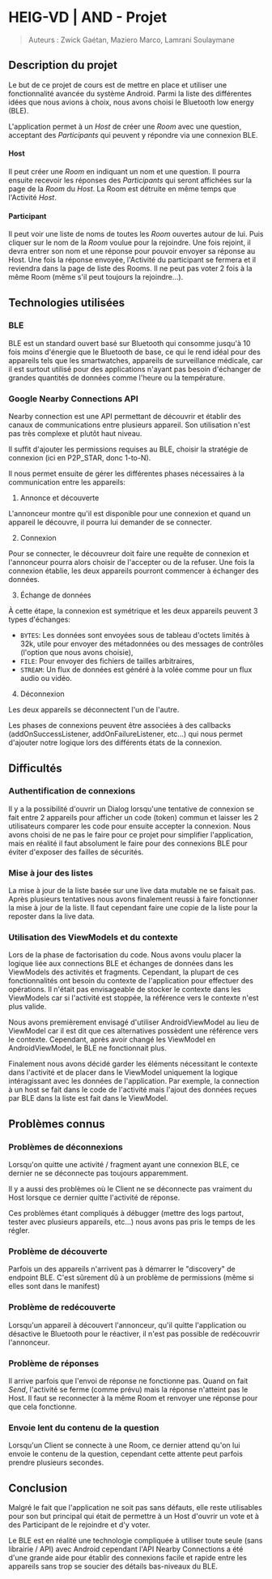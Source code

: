 # HEIG-VD | AND - Projet

> Auteurs : Zwick Gaétan, Maziero Marco, Lamrani Soulaymane

## Description du projet

Le but de ce projet de cours est de mettre en place et utiliser une fonctionnalité avancée du système Android. Parmi la liste des différentes idées que nous avions à choix, nous avons choisi le Bluetooth low energy (BLE).

L'application permet à un *Host* de créer une *Room* avec une question, acceptant des *Participants* qui peuvent y répondre via une connexion BLE. 

#### Host

Il peut créer une *Room* en indiquant un nom et une question. Il pourra ensuite recevoir les réponses des *Participants* qui seront affichées sur la page de la *Room* du *Host*. La Room est détruite en même temps que l'Activité *Host*.

#### Participant

Il peut voir une liste de noms de toutes les *Room* ouvertes autour de lui. Puis cliquer sur le nom de la *Room* voulue pour la rejoindre. Une fois rejoint, il devra entrer son nom et une réponse pour pouvoir envoyer sa réponse au Host. Une fois la réponse envoyée, l'Activité du participant se fermera et il reviendra dans la page de liste des Rooms. Il ne peut pas voter 2 fois à la même Room (même s'il peut toujours la rejoindre...). 

## Technologies utilisées

### BLE

BLE est un standard ouvert basé sur Bluetooth qui consomme jusqu'à 10 fois moins d'énergie que le Bluetooth de base, ce qui le rend idéal pour des appareils tels que les smartwatches, appareils de surveillance médicale, car il est surtout utilisé pour des applications n'ayant pas besoin d'échanger de grandes quantités de données comme l'heure ou la température.

### Google Nearby Connections API

Nearby connection est une API permettant de découvrir et établir des canaux de communications entre plusieurs appareil. Son utilisation n'est pas très complexe et plutôt haut niveau. 

Il suffit d'ajouter les permissions requises au BLE, choisir la stratégie de connexion (ici en P2P_STAR, donc 1-to-N).

Il nous permet ensuite de gérer les différentes phases nécessaires à la communication entre les appareils:

1. Annonce et découverte

L'annonceur montre qu'il est disponible pour une connexion et quand un appareil le découvre, il pourra lui demander de se connecter.

2. Connexion

Pour se connecter, le découvreur doit faire une requête de connexion et l'annonceur pourra alors choisir de l'accepter ou de la refuser. Une fois la connexion établie, les deux appareils pourront commencer à échanger des données.

3. Échange de données

À cette étape, la connexion est symétrique et les deux appareils peuvent 3 types d'échanges:

- `BYTES`: Les données sont envoyées sous de tableau d'octets limités à 32k, utile pour envoyer des métadonnées ou des messages de contrôles (l'option que nous avons choisie),
- `FILE`: Pour envoyer des fichiers de tailles arbitraires,
- `STREAM`: Un flux de données est généré à la volée comme pour un flux audio ou vidéo.

4. Déconnexion

Les deux appareils se déconnectent l'un de l'autre.

Les phases de connexions peuvent être associées à des callbacks (addOnSuccessListener, addOnFailureListener, etc...) qui nous permet d'ajouter notre logique lors des différents états de la connexion.

## Difficultés

### Authentification de connexions

Il y a la possibilité d'ouvrir un Dialog lorsqu'une tentative de connexion se fait entre 2 appareils pour afficher un code (token) commun et laisser les 2 utilisateurs comparer les code pour ensuite accepter la connexion. Nous avons choisi de ne pas le faire pour ce projet pour simplifier l'application, mais en réalité il faut absolument le faire pour des connexions BLE pour éviter d'exposer des failles de sécurités.

### Mise à jour des listes

La mise à jour de la liste basée sur une live data mutable ne se faisait pas. Après plusieurs tentatives nous avons finalement reussi à faire fonctionner la mise à jour de la liste. Il faut cependant faire une copie de la liste pour la reposter dans la live data.

### Utilisation des ViewModels et du contexte

Lors de la phase de factorisation du code. Nous avons voulu placer la logique liée aux connections BLE et échanges de données dans les ViewModels des activités et fragments. Cependant, la plupart de ces fonctionnalités ont besoin du contexte de l'application pour effectuer des opérations. Il n'était pas envisageable de stocker le contexte dans les ViewModels car si l'activité est stoppée, la référence vers le contexte n'est plus valide.

Nous avons premièrement envisagé d'utiliser AndroidViewModel au lieu de ViewModel car il est dit que ces alternatives possèdent une référence vers le contexte. Cependant, après avoir changé les ViewModel en AndroidViewModel, le BLE ne fonctionnait plus.

Finalement nous avons décidé garder les éléments nécessitant le contexte dans l'activité et de placer dans le ViewModel uniquement la logique intéragissant avec les données de l'application. Par exemple, la connection à un host se fait dans le code de l'activité mais l'ajout des données reçues par BLE dans la liste est fait dans le ViewModel.

## Problèmes connus

### Problèmes de déconnexions 

Lorsqu'on quitte une activité / fragment ayant une connexion BLE, ce dernier ne se déconnecte pas toujours apparemment.

Il y a aussi des problèmes où le Client ne se déconnecte pas vraiment du Host lorsque ce dernier quitte l'activité de réponse.

Ces problèmes étant compliqués à débugger (mettre des logs partout, tester avec plusieurs appareils, etc...) nous avons pas pris le temps de les régler.

### Problème de découverte

Parfois un des appareils n'arrivent pas à démarrer le "discovery" de endpoint BLE. C'est sûrement dû à un problème de permissions (même si elles sont dans le manifest)

### Problème de redécouverte

Lorsqu'un appareil à découvert l'annonceur, qu'il quitte l'application ou désactive le Bluetooth pour le réactiver, il n'est pas possible de redécouvrir l'annonceur.

### Problème de réponses

Il arrive parfois que l'envoi de réponse ne fonctionne pas. Quand on fait *Send*, l'activité se ferme (comme prévu) mais la réponse n'atteint pas le Host. Il faut se reconnecter à la même Room et renvoyer une réponse pour que cela fonctionne.

### Envoie lent du contenu de la question

Lorsqu'un Client se connecte à une Room, ce dernier attend qu'on lui envoie le contenu de la question, cependant cette attente peut parfois prendre plusieurs secondes.

## Conclusion

Malgré le fait que l'application ne soit pas sans défauts, elle reste utilisables pour son but principal qui était de permettre à un Host d'ouvrir un vote et à des Participant de le rejoindre et d'y voter. 

Le BLE est en réalité une technologie compliquée à utiliser toute seule (sans librairie / API) avec Android cependant l'API Nearby Connections a été d'une grande aide pour établir des connexions facile et rapide entre les appareils sans trop se soucier des détails bas-niveaux du BLE.
